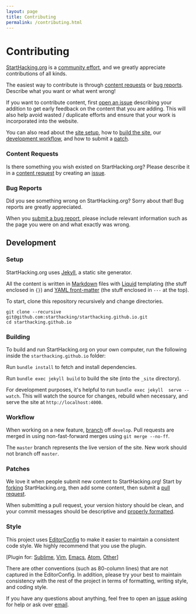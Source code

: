 ```yaml
---
layout: page
title: Contributing
permalink: /contributing.html
---
```


# Contributing

[StartHacking.org][starthacking] is a [community effort][contributors], and we greatly
appreciate contributions of all kinds.

The easiest way to contribute is through [content requests](#content-requests) or
[bug reports](#bug-reports). Describe what you want or what went wrong!

If you want to contribute content, first [open an issue][issue] describing
your addition to get early feedback on the content that you are adding. This will also help avoid wasted / duplicate efforts and ensure that your work is incorporated into the website.

You can also read about the [site
setup](#setup), how to [build the site](#building), our
[development workflow](#development-workflow), and how to submit a [patch](#patches).

### Content Requests

Is there something you wish existed on StartHacking.org?
Please describe it in a [content request][issue] by creating an [issue](issue-guide).

### Bug Reports

Did you see something wrong on StartHacking.org? Sorry about that! Bug reports
are greatly appreciated.

When you [submit a bug report][issue], please include relevant information such
as the page you were on and what exactly was wrong.

## Development

### Setup

StartHacking.org uses [Jekyll][jekyll], a static site generator.

All the content is written in [Markdown][markdown] files with [Liquid][liquid] templating (the stuff enclosed in `{}`) and [YAML front-matter][yaml] (the stuff enclosed in `---` at the top).

To start, clone this repository recursively and change directories.

~~~
git clone --recursive git@github.com:starthacking/starthacking.github.io.git
cd starthacking.github.io
~~~

### Building

To build and run StartHacking.org on your own computer, run the following inside the `starthacking.github.io` folder:

Run `bundle install` to fetch and install dependencies.

Run `bundle exec jekyll build` to build the site (into the `_site` directory).

For development purposes, it's helpful to run `bundle exec jekyll 
serve --watch`. This will watch the source for changes, rebuild when necessary,
and serve the site at `http://localhost:4000`.

### Workflow

When working on a new feature, [branch][help-branch] off `develop`. Pull requests are merged 
in using non-fast-forward merges using `git merge --no-ff`.

The `master` branch represents the live version of the site. New work should
not branch off `master`.

### Patches

We love it when people submit new content to StartHacking.org! Start by
[forking][fork] StartHacking.org, then add some content, then submit a [pull
request][help-pr].

When submitting a pull request, your version history should be clean, and your
commit messages should be descriptive and [properly
formatted][commit-message-formatting].

### Style

This project uses [EditorConfig][editorconfig] to make it easier to maintain a
consistent code style. We highly recommend that you use the plugin.

[Plugin for: [Sublime][ec-sublime], [Vim][ec-vim], [Emacs][ec-emacs], [Atom][ec-atom], 
[Other][editorconfig]]

There are other conventions (such as 80-column lines) that are not captured in the EditorConfig.
In addition, please try your best to maintain consistency with the rest of the
project in terms of formatting, writing style, and coding style.

If you have any questions about anything, feel free to open an [issue][issue] asking for
help or ask over [email][email].

[issue]: https://github.com/starthacking/starthacking.github.io/issues
[fork]: https://github.com/starthacking/starthacking.github.io/fork
[editorconfig]: http://editorconfig.org/
[commit-message-formatting]: http://tbaggery.com/2008/04/19/a-note-about-git-commit-messages.html
[email]: mailto:team@hackmit.org
[jekyll]: http://jekyllrb.com/
[contributors]: README.md#contributors
[starthacking]: http://starthacking.org
[issue-guide]: https://guides.github.com/features/issues/
[markdown]: https://guides.github.com/features/mastering-markdown/
[liquid]: https://shopify.github.io/liquid/basics/introduction/
[yaml]: https://jekyllrb.com/docs/frontmatter/
[help-pr]: https://help.github.com/articles/using-pull-requests/
[help-branch]: https://git-scm.com/book/en/v2/Git-Branching-Branches-in-a-Nutshell
[ec-sublime]: https://github.com/sindresorhus/editorconfig-sublime#readme
[ec-vim]: https://github.com/editorconfig/editorconfig-vim#readme
[ec-emacs]: https://github.com/editorconfig/editorconfig-emacs#readme
[ec-atom]: https://github.com/sindresorhus/atom-editorconfig#readme

<!--
A good chunk of this guide came from Dotbot's contributing guide:
https://github.com/anishathalye/dotbot/blob/master/CONTRIBUTING.md
-->
